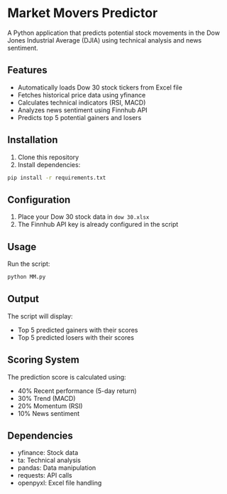 # Market Movers Predictor

A Python application that predicts potential stock movements in the Dow Jones Industrial Average (DJIA) using technical analysis and news sentiment.

## Features

- Automatically loads Dow 30 stock tickers from Excel file
- Fetches historical price data using yfinance
- Calculates technical indicators (RSI, MACD)
- Analyzes news sentiment using Finnhub API
- Predicts top 5 potential gainers and losers

## Installation

1. Clone this repository
2. Install dependencies:
```bash
pip install -r requirements.txt
```

## Configuration

1. Place your Dow 30 stock data in `dow 30.xlsx`
2. The Finnhub API key is already configured in the script

## Usage

Run the script:
```bash
python MM.py
```

## Output

The script will display:
- Top 5 predicted gainers with their scores
- Top 5 predicted losers with their scores

## Scoring System

The prediction score is calculated using:
- 40% Recent performance (5-day return)
- 30% Trend (MACD)
- 20% Momentum (RSI)
- 10% News sentiment

## Dependencies

- yfinance: Stock data
- ta: Technical analysis
- pandas: Data manipulation
- requests: API calls
- openpyxl: Excel file handling 